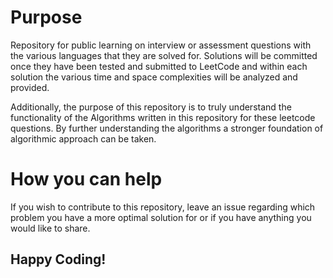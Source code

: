 # Purpose

Repository for public learning on interview or assessment questions with the various languages that they are solved for.
Solutions will be committed once they have been tested and submitted to LeetCode and within each solution the various
time and space complexities will be analyzed and provided.

Additionally, the purpose of this repository is to truly understand the functionality of the Algorithms written in this repository for these leetcode questions.
By further understanding the algorithms a stronger foundation of algorithmic approach can be taken.

# How you can help

If you wish to contribute to this repository, leave an issue regarding which problem you have a more optimal solution for or if you have anything
you would like to share.

## Happy Coding!
